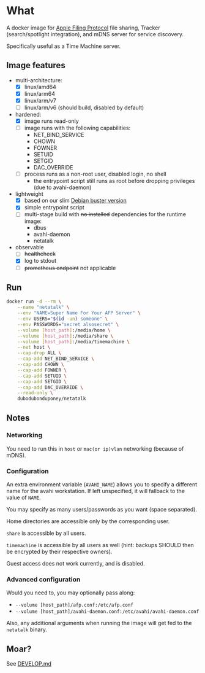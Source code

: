 # What

A docker image for [Apple Filing Protocol](https://en.wikipedia.org/wiki/Apple_Filing_Protocol) file sharing, Tracker (search/spotlight integration), and mDNS server for service discovery.

Specifically useful as a Time Machine server.

## Image features

 * multi-architecture:
    * [x] linux/amd64
    * [x] linux/arm64
    * [x] linux/arm/v7
    * [ ] linux/arm/v6 (should build, disabled by default)
 * hardened:
    * [x] image runs read-only
    * [ ] image runs with the following capabilities:
        * NET_BIND_SERVICE
        * CHOWN
        * FOWNER
        * SETUID
        * SETGID
        * DAC_OVERRIDE
    * [ ] process runs as a non-root user, disabled login, no shell
        * the entrypoint script still runs as root before dropping privileges (due to avahi-daemon)
 * lightweight
    * [x] based on our slim [Debian buster version](https://github.com/dubo-dubon-duponey/docker-debian)
    * [x] simple entrypoint script
    * [ ] multi-stage build with ~~no installed~~ dependencies for the runtime image:
        * dbus
        * avahi-daemon
        * netatalk
 * observable
    * [ ] ~~healthcheck~~
    * [x] log to stdout
    * [ ] ~~prometheus endpoint~~ not applicable

## Run

```bash
docker run -d --rm \
    --name "netatalk" \
    --env "NAME=Super Name For Your AFP Server" \
    --env USERS="$(id -un) someone" \
    --env PASSWORDS="secret alsosecret" \
    --volume [host_path]:/media/home \
    --volume [host_path]:/media/share \
    --volume [host_path]:/media/timemachine \
    --net host \
    --cap-drop ALL \
    --cap-add NET_BIND_SERVICE \
    --cap-add CHOWN \
    --cap-add FOWNER \
    --cap-add SETUID \
    --cap-add SETGID \
    --cap-add DAC_OVERRIDE \
    --read-only \
    dubodubonduponey/netatalk
```

## Notes

### Networking

You need to run this in `host` or `mac(or ip)vlan` networking (because of mDNS).

### Configuration

An extra environment variable (`AVAHI_NAME`) allows you to specify a different
name for the avahi workstation. If left unspecified, it will fallback to the value of `NAME`.

You may specify as many users/passwords as you want (space separated).

Home directories are accessible only by the corresponding user.

`share` is accessible by all users.

`timemachine` is accessible by all users as well (hint: backups SHOULD then be encrypted by their respective owners).

Guest access does not work currently, and is disabled.

### Advanced configuration

Would you need to, you may optionally pass along:
 
 * `--volume [host_path]/afp.conf:/etc/afp.conf`
 * `--volume [host_path]/avahi-daemon.conf:/etc/avahi/avahi-daemon.conf`

Also, any additional arguments when running the image will get fed to the `netatalk` binary.

## Moar?

See [DEVELOP.md](DEVELOP.md)
